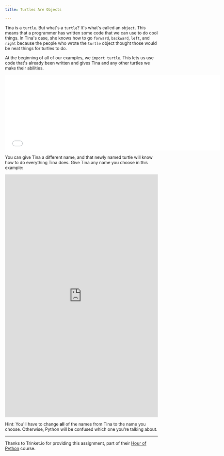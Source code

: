 ```yaml
---
title: Turtles Are Objects

---
```



Tina is a `turtle`.  But what's a `turtle`?  It's what's called an `object`.  This means that a programmer has written some code that we can use to do cool things.  In Tina's case, she knows how to go `forward`, `backward`, `left`, and `right` because the people who wrote the `turtle` object thought those would be neat things for turtles to do.

At the beginning of all of our examples, we `import turtle`.  This lets us use code that's already been written and gives Tina and any other turtles we make their abilities.

<iframe src="//player.vimeo.com/video/107875794?title=0&amp;byline=0&amp;portrait=0" width="710" height="249" frameborder="0" webkitallowfullscreen mozallowfullscreen allowfullscreen></iframe>

You can give Tina a different name, and that newly named turtle will know how to do everything Tina does.  Give Tina any name you choose in this example:

<iframe width="100%" height="800" src="https://trinket.io/tools/1.0/jekyll/embed/python#code=import%20turtle%0A%0Atina%20%3D%20turtle.Turtle%28%29%0Atina.shape%28%27turtle%27%29%0A%0Atina.forward%28100%29" frameborder="0" marginwidth="0" marginheight="0" allowfullscreen></iframe>



Hint: You'll have to change **all** of the names from Tina to the name you choose.  Otherwise, Python will be confused which one you're talking about.

---

Thanks to Trinket.io for providing this assignment, 
part of their [Hour of Python](https://hourofpython.com/a-visual-introduction-to-python/) 
course.
